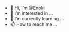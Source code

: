 - 👋 Hi, I’m @Enoki
- 👀 I’m interested in ...
- 🌱 I’m currently learning ...
- 📫 How to reach me ...

<!---
Enoki-web/Enoki-web is a ✨ special ✨ repository because its `README.md` (this file) appears on your GitHub profile.
You can click the Preview link to take a look at your changes.
--->
